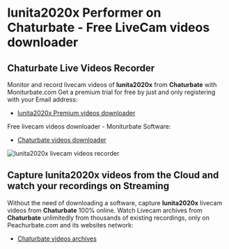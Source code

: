 # lunita2020x Performer on Chaturbate - Free LiveCam videos downloader

## Chaturbate Live Videos Recorder

Monitor and record livecam videos of **lunita2020x** from **Chaturbate** with Moniturbate.com
Get a premium trial for free by just and only registering with your Email address:
* [lunita2020x Premium videos downloader](https://moniturbate.com/request-demo-licence-key.html)

Free livecam videos downloader - Moniturbate Software:
* [Chaturbate videos downloader](https://moniturbate.com/moniturbate-download-software.html)

![lunita2020x livecam videos recorder](https://peachurnet.com/templates/moniturbate-software.png)


## Capture lunita2020x videos from the Cloud and watch your recordings on Streaming

Without the need of downloading a software, capture **lunita2020x** livecam videos from **Chaturbate** 100% online.
Watch Livecam archives from **Chaturbate** unlimitedly from thousands of existing recordings, only on Peachurbate.com and its websites network:
* [Chaturbate videos archives](https://peachurnet.com/)